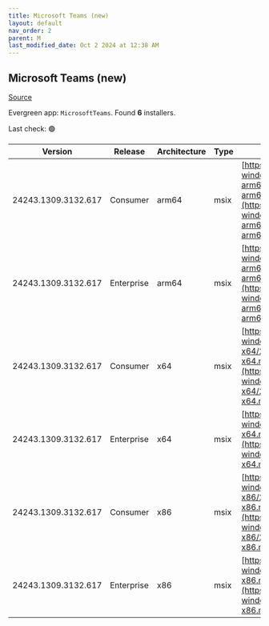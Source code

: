 ```yaml
---
title: Microsoft Teams (new)
layout: default
nav_order: 2
parent: M
last_modified_date: Oct 2 2024 at 12:38 AM
---
```


## Microsoft Teams (new)

[Source](https://www.microsoft.com/teams)

Evergreen app: `MicrosoftTeams`. Found **6** installers.

Last check: 🟢

| Version             | Release    | Architecture | Type | URI                                                                                                                                                                                                                                |
| ------------------- | ---------- | ------------ | ---- | ---------------------------------------------------------------------------------------------------------------------------------------------------------------------------------------------------------------------------------- |
| 24243.1309.3132.617 | Consumer   | arm64        | msix | [https://installer.teams.static.microsoft/production-windows-arm64/24243.1309.3132.617/MicrosoftTeams-arm64.msix](https://installer.teams.static.microsoft/production-windows-arm64/24243.1309.3132.617/MicrosoftTeams-arm64.msix) |
| 24243.1309.3132.617 | Enterprise | arm64        | msix | [https://installer.teams.static.microsoft/production-windows-arm64/24243.1309.3132.617/MSTeams-arm64.msix](https://installer.teams.static.microsoft/production-windows-arm64/24243.1309.3132.617/MSTeams-arm64.msix)               |
| 24243.1309.3132.617 | Consumer   | x64          | msix | [https://installer.teams.static.microsoft/production-windows-x64/24243.1309.3132.617/MicrosoftTeams-x64.msix](https://installer.teams.static.microsoft/production-windows-x64/24243.1309.3132.617/MicrosoftTeams-x64.msix)         |
| 24243.1309.3132.617 | Enterprise | x64          | msix | [https://installer.teams.static.microsoft/production-windows-x64/24243.1309.3132.617/MSTeams-x64.msix](https://installer.teams.static.microsoft/production-windows-x64/24243.1309.3132.617/MSTeams-x64.msix)                       |
| 24243.1309.3132.617 | Consumer   | x86          | msix | [https://installer.teams.static.microsoft/production-windows-x86/24243.1309.3132.617/MicrosoftTeams-x86.msix](https://installer.teams.static.microsoft/production-windows-x86/24243.1309.3132.617/MicrosoftTeams-x86.msix)         |
| 24243.1309.3132.617 | Enterprise | x86          | msix | [https://installer.teams.static.microsoft/production-windows-x86/24243.1309.3132.617/MSTeams-x86.msix](https://installer.teams.static.microsoft/production-windows-x86/24243.1309.3132.617/MSTeams-x86.msix)                       |
